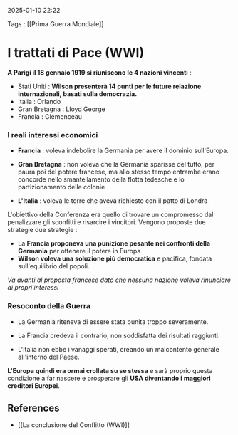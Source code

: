 2025-01-10 22:22

Tags : [[Prima Guerra Mondiale]]

# I trattati di Pace (WWI)

**A Parigi il 18 gennaio 1919 si riuniscono le 4 nazioni vincenti** : 
- Stati Uniti : **Wilson presenterà 14 punti per le future relazione internazionali, basati sulla democrazia.**
- Italia : Orlando
- Gran Bretagna : Lloyd George
- Francia : Clemenceau

### I reali interessi economici
- **Francia** :  voleva indebolire la Germania per avere il dominio sull'Europa.

- **Gran Bretagna** : non voleva che la Germania sparisse del tutto, per paura poi del potere francese, ma allo stesso tempo entrambe erano concorde nello smantellamento della flotta tedesche e lo partizionamento delle colonie

- **L'Italia** : voleva le terre che aveva richiesto con il patto di Londra

 L'obiettivo della Conferenza era quello di trovare un compromesso dal penalizzare gli sconfitti e risarcire i vincitori.
Vengono proposte due strategie due strategie :         
- La **Francia proponeva una punizione pesante nei confronti della Germania** per ottenere il potere in Europa
- **Wilson voleva una soluzione più democratica** e pacifica, fondata sull'equilibrio del popoli.

*Va avanti al proposta francese dato che nessuna nazione voleva rinunciare ai propri interessi*

### Resoconto della Guerra

- La Germania riteneva di essere stata punita troppo severamente.

- La Francia credeva il contrario, non soddisfatta dei risultati raggiunti.

- L'Italia non ebbe i vanaggi sperati, creando un malcontento generale all'interno del Paese.

**L'Europa quindi era ormai crollata su se stessa** e sarà proprio questa condizione a far nascere e prosperare gli **USA diventando i maggiori creditori Europei**.
## References

- [[La conclusione del Conflitto (WWI)]]